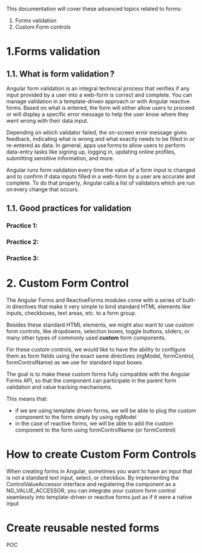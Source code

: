 This documentation will cover these advanced topics related to forms:
1. Forms validation
2. Custom Form controls
# 1.Forms validation
## 1.1. What is form validation ?
Angular form validation is an integral technical process that verifies if any input provided by a user into a web-form is correct and complete. You can manage validation in a template-driven approach or with Angular reactive forms. Based on what is entered, the form will either allow users to proceed or will display a specific error message to help the user know where they went wrong with their data input. 

Depending on which validator failed, the on-screen error message gives feedback, indicating what is wrong and what exactly needs to be filled in or re-entered as data. In general, apps use forms to allow users to perform data-entry tasks like signing up, logging in, updating online profiles, submitting sensitive information, and more.  

Angular runs form validation every time the value of a form input is changed and to confirm if data inputs filled in a web-form by a user are accurate and complete. To do that properly, Angular calls a list of validators which are run on every change that occurs.
## 1.1. Good practices for validation
### Practice 1:
### Practice 2:
### Practice 3:



# 2. Custom Form Control
The Angular Forms and ReactiveForms modules come with a series of built-in directives that make it very simple to bind standard HTML elements like inputs, checkboxes, text areas, etc. to a form group.

Besides these standard HTML elements, we might also want to use custom form controls, like dropdowns, selection boxes, toggle buttons, sliders, or many other types of commonly used **custom** form components.

For these custom controls, we would like to have the ability to configure them as form fields using the exact same directives (ngModel, formControl,
formControlName) as we use for standard input boxes.

The goal is to make these custom forms fully compatible with the Angular Forms API, so that the component can participate in the parent form validation and value tracking mechanisms.

This means that:

- if we are using template driven forms, we will be able to plug the custom component to the form simply by using ngModel
- in the case of reactive forms, we will be able to add the custom component to the form using formControlName (or formControl)

# How to create Custom Form Controls
When creating forms in Angular, sometimes you want to have an input that is not a standard text input, select, or checkbox. By implementing the ControlValueAccessor interface and registering the component as a NG_VALUE_ACCESSOR, you can integrate your custom form control seamlessly into template-driven or reactive forms just as if it were a native input

# Create reusable nested forms
POC


